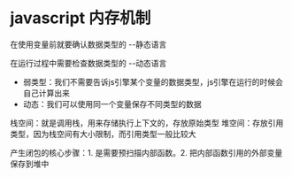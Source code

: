 # javascript 内存机制

在使用变量前就要确认数据类型的 --静态语言

在运行过程中需要检查数据类型的 --动态语言


- 弱类型：我们不需要告诉js引擎某个变量的数据类型，js引擎在运行的时候会自己计算出来
- 动态：我们可以使用同一个变量保存不同类型的数据

栈空间：就是调用栈，用来存储执行上下文的，存放原始类型
堆空间：存放引用类型，因为栈空间有大小限制，而引用类型一般比较大

产生闭包的核心步骤：1. 是需要预扫描内部函数。2. 把内部函数引用的外部变量保存到堆中